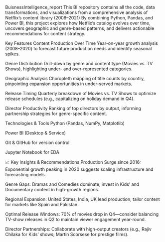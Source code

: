  BuisnessIntelligence_report
This BI repository contains all the code, data transformations, and visualizations from a comprehensive analysis of Netflix’s content library (2008–2021)
By combining Python, Pandas, and Power BI, this project explores how Netflix’s catalog evolves over time, uncovers geographic and genre-based patterns, and delivers actionable recommendations for content strategy.

 Key Features
Content Production Over Time
Year-on-year growth analysis (2008–2020) to forecast future production needs and identify seasonal spikes.

Genre Distribution
Drill-down by genre and content type (Movies vs. TV Shows), highlighting under- and over-represented categories.

Geographic Analysis
Choropleth mapping of title counts by country, pinpointing expansion opportunities in under-served markets.

Release Timing
Quarterly breakdown of Movies vs. TV Shows to optimize release schedules (e.g., capitalizing on holiday demand in Q4).

Director Productivity
Ranking of top directors by output, informing partnership strategies for genre-specific content.

Technologies & Tools
Python (Pandas, NumPy, Matplotlib)

Power BI (Desktop & Service)

Git & GitHub for version control

Jupyter Notebook for EDA

📈 Key Insights & Recommendations
Production Surge since 2016: Exponential growth peaking in 2020 suggests scaling infrastructure and forecasting models.

Genre Gaps: Dramas and Comedies dominate; invest in Kids’ and Documentary content in high-growth regions.

Regional Expansion: United States, India, UK lead production; tailor content for markets like Spain and Pakistan.

Optimal Release Windows: 70% of movies drop in Q4—consider balancing TV-show releases in Q2 to maintain viewer engagement year-round.

Director Partnerships: Collaborate with high-output creators (e.g., Rajiv Chilaka for Kids’ shows; Martin Scorsese for prestige films).
